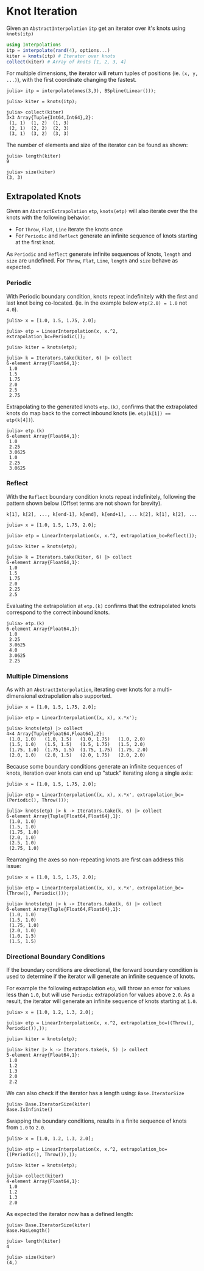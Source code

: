# Knot Iteration

Given an `AbstractInterpolation` `itp` get an iterator over it's knots using
`knots(itp)`

```julia
using Interpolations
itp = interpolate(rand(4), options...)
kiter = knots(itp) # Iterator over knots
collect(kiter) # Array of knots [1, 2, 3, 4]

```

For multiple dimensions, the iterator will return tuples of positions
(ie. `(x, y, ...)`),  with the first coordinate changing the fastest.

```jldoctest iterate-interpolate; setup = :(using Interpolations)
julia> itp = interpolate(ones(3,3), BSpline(Linear()));

julia> kiter = knots(itp);

julia> collect(kiter)
3×3 Array{Tuple{Int64,Int64},2}:
 (1, 1)  (1, 2)  (1, 3)
 (2, 1)  (2, 2)  (2, 3)
 (3, 1)  (3, 2)  (3, 3)
```

The number of elements and size of the iterator can be found as shown:

```jldoctest iterate-interpolate; setup = :(using Interpolations)
julia> length(kiter)
9

julia> size(kiter)
(3, 3)

```


## Extrapolated Knots

Given an `AbstractExtrapolation` `etp`, `knots(etp)` will also iterate over the
the knots with the following behavior.

- For `Throw`, `Flat`, `Line` iterate the knots once
- For `Periodic` and `Reflect` generate an infinite sequence of knots starting
  at the first knot.

As `Periodic` and `Reflect` generate infinite sequences of knots, `length` and
`size` are undefined. For `Throw`, `Flat`, `Line`, `length` and `size` behave as
expected.

### Periodic

With Periodic boundary condition, knots repeat indefinitely with the first and
last knot being co-located. (ie. in the example below `etp(2.0) = 1.0` not
`4.0`).

```jldoctest periodic-demo; setup = :(using Interpolations)
julia> x = [1.0, 1.5, 1.75, 2.0];

julia> etp = LinearInterpolation(x, x.^2, extrapolation_bc=Periodic());

julia> kiter = knots(etp);

julia> k = Iterators.take(kiter, 6) |> collect
6-element Array{Float64,1}:
 1.0
 1.5
 1.75
 2.0
 2.5
 2.75

```

Extrapolating to the generated knots `etp.(k)`, confirms that the extrapolated
knots do map back to the correct inbound knots (ie. `etp(k[1]) == etp(k[4])`).

```jldoctest periodic-demo
julia> etp.(k)
6-element Array{Float64,1}:
 1.0
 2.25
 3.0625
 1.0
 2.25
 3.0625

```

### Reflect

With the `Reflect` boundary condition knots repeat indefinitely, following the
pattern shown below (Offset terms are not shown for brevity).

```
k[1], k[2], ..., k[end-1], k[end], k[end+1], ... k[2], k[1], k[2], ...
```

```jldoctest reflect-demo; setup = :(using Interpolations)
julia> x = [1.0, 1.5, 1.75, 2.0];

julia> etp = LinearInterpolation(x, x.^2, extrapolation_bc=Reflect());

julia> kiter = knots(etp);

julia> k = Iterators.take(kiter, 6) |> collect
6-element Array{Float64,1}:
 1.0
 1.5
 1.75
 2.0
 2.25
 2.5

```

Evaluating the extrapolation at `etp.(k)` confirms that the extrapolated knots
correspond to the correct inbound knots.

```jldoctest reflect-demo
julia> etp.(k)
6-element Array{Float64,1}:
 1.0
 2.25
 3.0625
 4.0
 3.0625
 2.25

```

### Multiple Dimensions

As with an `AbstractInterpolation`, iterating over knots for a
multi-dimensional extrapolation also supported.

```jldoctest; setup = :(using Interpolations)
julia> x = [1.0, 1.5, 1.75, 2.0];

julia> etp = LinearInterpolation((x, x), x.*x');

julia> knots(etp) |> collect
4×4 Array{Tuple{Float64,Float64},2}:
 (1.0, 1.0)   (1.0, 1.5)   (1.0, 1.75)   (1.0, 2.0)
 (1.5, 1.0)   (1.5, 1.5)   (1.5, 1.75)   (1.5, 2.0)
 (1.75, 1.0)  (1.75, 1.5)  (1.75, 1.75)  (1.75, 2.0)
 (2.0, 1.0)   (2.0, 1.5)   (2.0, 1.75)   (2.0, 2.0)

```

Because some boundary conditions generate an infinite sequences of knots,
iteration over knots can end up "stuck" iterating along a single axis:

```jldoctest; setup = :(using Interpolations)
julia> x = [1.0, 1.5, 1.75, 2.0];

julia> etp = LinearInterpolation((x, x), x.*x', extrapolation_bc=(Periodic(), Throw()));

julia> knots(etp) |> k -> Iterators.take(k, 6) |> collect
6-element Array{Tuple{Float64,Float64},1}:
 (1.0, 1.0)
 (1.5, 1.0)
 (1.75, 1.0)
 (2.0, 1.0)
 (2.5, 1.0)
 (2.75, 1.0)

```

Rearranging the axes so non-repeating knots are first can address this issue:

```jldoctest; setup = :(using Interpolations)
julia> x = [1.0, 1.5, 1.75, 2.0];

julia> etp = LinearInterpolation((x, x), x.*x', extrapolation_bc=(Throw(), Periodic()));

julia> knots(etp) |> k -> Iterators.take(k, 6) |> collect
6-element Array{Tuple{Float64,Float64},1}:
 (1.0, 1.0)
 (1.5, 1.0)
 (1.75, 1.0)
 (2.0, 1.0)
 (1.0, 1.5)
 (1.5, 1.5)

```

### Directional Boundary Conditions

If the boundary conditions are directional, the forward boundary condition is
used to determine if the iterator will generate an infinite sequence of knots.

For example the following extrapolation `etp`, will throw an error for values
less than `1.0`, but will use `Periodic` extrapolation for values above `2.0`. As a
result, the iterator will generate an infinite sequence of knots starting at `1.0`.

```jldoctest iterate-directional-unbounded; setup = :(using Interpolations)
julia> x = [1.0, 1.2, 1.3, 2.0];

julia> etp = LinearInterpolation(x, x.^2, extrapolation_bc=((Throw(), Periodic()),));

julia> kiter = knots(etp);

julia> kiter |> k -> Iterators.take(k, 5) |> collect
5-element Array{Float64,1}:
 1.0
 1.2
 1.3
 2.0
 2.2

```

We can also check if the iterator has a length using: `Base.IteratorSize`

```jldoctest iterate-directional-unbounded
julia> Base.IteratorSize(kiter)
Base.IsInfinite()

```

Swapping the boundary conditions, results in a finite sequence of knots from
`1.0` to `2.0`.

```jldoctest iterate-directional-bounded; setup = :(using Interpolations)
julia> x = [1.0, 1.2, 1.3, 2.0];

julia> etp = LinearInterpolation(x, x.^2, extrapolation_bc=((Periodic(), Throw()),));

julia> kiter = knots(etp);

julia> collect(kiter)
4-element Array{Float64,1}:
 1.0
 1.2
 1.3
 2.0

```

As expected the iterator now has a defined length:

```jldoctest iterate-directional-bounded; setup = :(using Interpolations)
julia> Base.IteratorSize(kiter)
Base.HasLength()

julia> length(kiter)
4

julia> size(kiter)
(4,)

```

